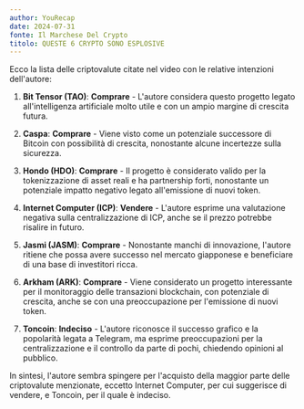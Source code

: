 ```yaml
---
author: YouRecap
date: 2024-07-31
fonte: Il Marchese Del Crypto
titolo: QUESTE 6 CRYPTO SONO ESPLOSIVE
---
```


Ecco la lista delle criptovalute citate nel video con le relative intenzioni dell'autore:

1. **Bit Tensor (TAO)**: **Comprare** - L'autore considera questo progetto legato all'intelligenza artificiale molto utile e con un ampio margine di crescita futura.

2. **Caspa**: **Comprare** - Viene visto come un potenziale successore di Bitcoin con possibilità di crescita, nonostante alcune incertezze sulla sicurezza.

3. **Hondo (HDO)**: **Comprare** - Il progetto è considerato valido per la tokenizzazione di asset reali e ha partnership forti, nonostante un potenziale impatto negativo legato all'emissione di nuovi token.

4. **Internet Computer (ICP)**: **Vendere** - L'autore esprime una valutazione negativa sulla centralizzazione di ICP, anche se il prezzo potrebbe risalire in futuro.

5. **Jasmi (JASM)**: **Comprare** - Nonostante manchi di innovazione, l'autore ritiene che possa avere successo nel mercato giapponese e beneficiare di una base di investitori ricca.

6. **Arkham (ARK)**: **Comprare** - Viene considerato un progetto interessante per il monitoraggio delle transazioni blockchain, con potenziale di crescita, anche se con una preoccupazione per l'emissione di nuovi token.

7. **Toncoin**: **Indeciso** - L'autore riconosce il successo grafico e la popolarità legata a Telegram, ma esprime preoccupazioni per la centralizzazione e il controllo da parte di pochi, chiedendo opinioni al pubblico.

In sintesi, l'autore sembra spingere per l'acquisto della maggior parte delle criptovalute menzionate, eccetto Internet Computer, per cui suggerisce di vendere, e Toncoin, per il quale è indeciso.
